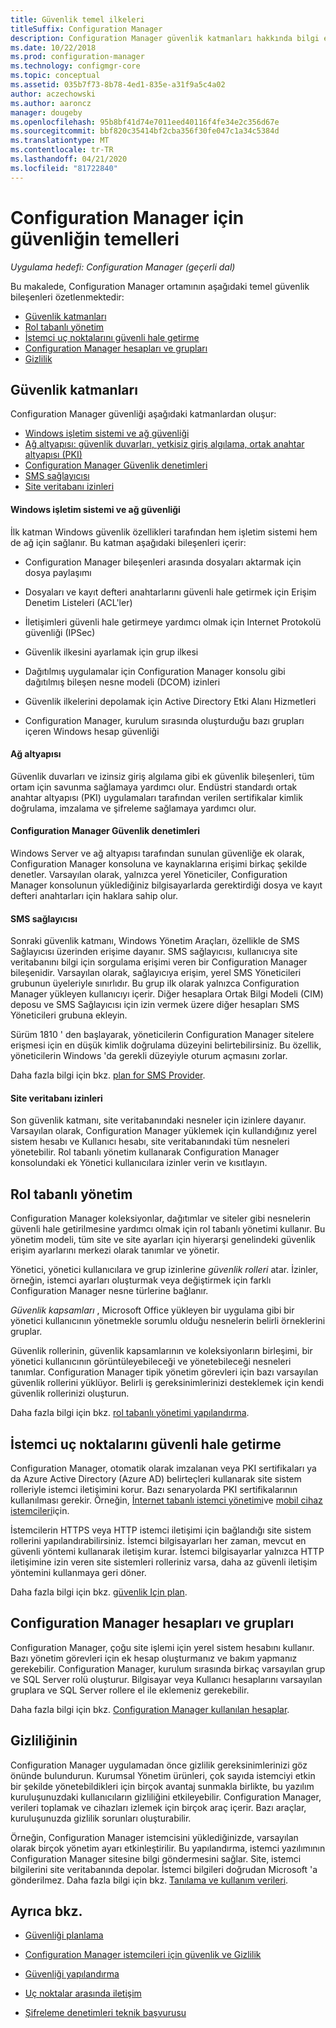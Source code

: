 ```yaml
---
title: Güvenlik temel ilkeleri
titleSuffix: Configuration Manager
description: Configuration Manager güvenlik katmanları hakkında bilgi edinin.
ms.date: 10/22/2018
ms.prod: configuration-manager
ms.technology: configmgr-core
ms.topic: conceptual
ms.assetid: 035b7f73-8b78-4ed1-835e-a31f9a5c4a02
author: aczechowski
ms.author: aaroncz
manager: dougeby
ms.openlocfilehash: 95b8bf41d74e7011eed40116f4fe34e2c356d67e
ms.sourcegitcommit: bbf820c35414bf2cba356f30fe047c1a34c5384d
ms.translationtype: MT
ms.contentlocale: tr-TR
ms.lasthandoff: 04/21/2020
ms.locfileid: "81722840"
---
```

# <a name="fundamentals-of-security-for-configuration-manager"></a>Configuration Manager için güvenliğin temelleri

*Uygulama hedefi: Configuration Manager (geçerli dal)*

Bu makalede, Configuration Manager ortamının aşağıdaki temel güvenlik bileşenleri özetlenmektedir:
- [Güvenlik katmanları](#bkmk_layers)
- [Rol tabanlı yönetim](#bkmk_rba)
- [İstemci uç noktalarını güvenli hale getirme](#bkmk_endpoints)
- [Configuration Manager hesapları ve grupları](#bkmk_accounts)
- [Gizlilik](#bkmk_privacy)

## <a name="security-layers"></a><a name="bkmk_layers"></a>Güvenlik katmanları

Configuration Manager güvenliği aşağıdaki katmanlardan oluşur: 
- [Windows işletim sistemi ve ağ güvenliği](#bkmk_layer-windows)
- [Ağ altyapısı: güvenlik duvarları, yetkisiz giriş algılama, ortak anahtar altyapısı (PKI)](#bkmk_layer-network)
- [Configuration Manager Güvenlik denetimleri](#bkmk_layer-cm)
- [SMS sağlayıcısı](#bkmk_layer-provider)
- [Site veritabanı izinleri](#bkmk_layer-db)

#### <a name="windows-os-and-network-security"></a><a name="bkmk_layer-windows"></a>Windows işletim sistemi ve ağ güvenliği
İlk katman Windows güvenlik özellikleri tarafından hem işletim sistemi hem de ağ için sağlanır. Bu katman aşağıdaki bileşenleri içerir:  

-   Configuration Manager bileşenleri arasında dosyaları aktarmak için dosya paylaşımı  

-   Dosyaları ve kayıt defteri anahtarlarını güvenli hale getirmek için Erişim Denetim Listeleri (ACL'ler)  

-   İletişimleri güvenli hale getirmeye yardımcı olmak için Internet Protokolü güvenliği (IPSec)  

-   Güvenlik ilkesini ayarlamak için grup ilkesi  

-   Dağıtılmış uygulamalar için Configuration Manager konsolu gibi dağıtılmış bileşen nesne modeli (DCOM) izinleri  

-   Güvenlik ilkelerini depolamak için Active Directory Etki Alanı Hizmetleri  

-   Configuration Manager, kurulum sırasında oluşturduğu bazı grupları içeren Windows hesap güvenliği  

#### <a name="network-infrastructure"></a><a name="bkmk_layer-network"></a>Ağ altyapısı

Güvenlik duvarları ve izinsiz giriş algılama gibi ek güvenlik bileşenleri, tüm ortam için savunma sağlamaya yardımcı olur. Endüstri standardı ortak anahtar altyapısı (PKI) uygulamaları tarafından verilen sertifikalar kimlik doğrulama, imzalama ve şifreleme sağlamaya yardımcı olur.  

#### <a name="configuration-manager-security-controls"></a><a name="bkmk_layer-cm"></a>Configuration Manager Güvenlik denetimleri

Windows Server ve ağ altyapısı tarafından sunulan güvenliğe ek olarak, Configuration Manager konsoluna ve kaynaklarına erişimi birkaç şekilde denetler. Varsayılan olarak, yalnızca yerel Yöneticiler, Configuration Manager konsolunun yüklediğiniz bilgisayarlarda gerektirdiği dosya ve kayıt defteri anahtarları için haklara sahip olur.  

#### <a name="sms-provider"></a><a name="bkmk_layer-provider"></a>SMS sağlayıcısı

Sonraki güvenlik katmanı, Windows Yönetim Araçları, özellikle de SMS Sağlayıcısı üzerinden erişime dayanır. SMS sağlayıcısı, kullanıcıya site veritabanını bilgi için sorgulama erişimi veren bir Configuration Manager bileşenidir. Varsayılan olarak, sağlayıcıya erişim, yerel SMS Yöneticileri grubunun üyeleriyle sınırlıdır. Bu grup ilk olarak yalnızca Configuration Manager yükleyen kullanıcıyı içerir. Diğer hesaplara Ortak Bilgi Modeli (CIM) deposu ve SMS Sağlayıcısı için izin vermek üzere diğer hesapları SMS Yöneticileri grubuna ekleyin.  

Sürüm 1810 ' den başlayarak, yöneticilerin Configuration Manager sitelere erişmesi için en düşük kimlik doğrulama düzeyini belirtebilirsiniz. Bu özellik, yöneticilerin Windows 'da gerekli düzeyiyle oturum açmasını zorlar. <!--1357013-->  

Daha fazla bilgi için bkz. [plan for SMS Provider](../plan-design/hierarchy/plan-for-the-sms-provider.md).

#### <a name="site-database-permissions"></a><a name="bkmk_layer-db"></a>Site veritabanı izinleri

Son güvenlik katmanı, site veritabanındaki nesneler için izinlere dayanır. Varsayılan olarak, Configuration Manager yüklemek için kullandığınız yerel sistem hesabı ve Kullanıcı hesabı, site veritabanındaki tüm nesneleri yönetebilir. Rol tabanlı yönetim kullanarak Configuration Manager konsolundaki ek Yönetici kullanıcılara izinler verin ve kısıtlayın.  



## <a name="role-based-administration"></a><a name="bkmk_rba"></a>Rol tabanlı yönetim  

 Configuration Manager koleksiyonlar, dağıtımlar ve siteler gibi nesnelerin güvenli hale getirilmesine yardımcı olmak için rol tabanlı yönetimi kullanır. Bu yönetim modeli, tüm site ve site ayarları için hiyerarşi genelindeki güvenlik erişim ayarlarını merkezi olarak tanımlar ve yönetir. 

 Yönetici, yönetici kullanıcılara ve grup izinlerine *güvenlik rolleri* atar. İzinler, örneğin, istemci ayarları oluşturmak veya değiştirmek için farklı Configuration Manager nesne türlerine bağlanır. 

 *Güvenlik kapsamları* , Microsoft Office yükleyen bir uygulama gibi bir yönetici kullanıcının yönetmekle sorumlu olduğu nesnelerin belirli örneklerini gruplar. 

 Güvenlik rollerinin, güvenlik kapsamlarının ve koleksiyonların birleşimi, bir yönetici kullanıcının görüntüleyebileceği ve yönetebileceği nesneleri tanımlar. Configuration Manager tipik yönetim görevleri için bazı varsayılan güvenlik rollerini yüklüyor. Belirli iş gereksinimlerinizi desteklemek için kendi güvenlik rollerinizi oluşturun.  

 Daha fazla bilgi için bkz. [rol tabanlı yönetimi yapılandırma](../servers/deploy/configure/configure-role-based-administration.md).  



## <a name="securing-client-endpoints"></a><a name="bkmk_endpoints"></a>İstemci uç noktalarını güvenli hale getirme  

 Configuration Manager, otomatik olarak imzalanan veya PKI sertifikaları ya da Azure Active Directory (Azure AD) belirteçleri kullanarak site sistem rolleriyle istemci iletişimini korur. Bazı senaryolarda PKI sertifikalarının kullanılması gerekir. Örneğin, [İnternet tabanlı istemci yönetimi](../clients/manage/plan-internet-based-client-management.md)ve [mobil cihaz istemcileri](../../mdm/plan-design/plan-on-premises-mdm.md)için.  

 İstemcilerin HTTPS veya HTTP istemci iletişimi için bağlandığı site sistem rollerini yapılandırabilirsiniz. İstemci bilgisayarları her zaman, mevcut en güvenli yöntemi kullanarak iletişim kurar. İstemci bilgisayarlar yalnızca HTTP iletişimine izin veren site sistemleri rolleriniz varsa, daha az güvenli iletişim yöntemini kullanmaya geri döner.  

 Daha fazla bilgi için bkz. [güvenlik Için plan](../plan-design/security/plan-for-security.md).



## <a name="configuration-manager-accounts-and-groups"></a><a name="bkmk_accounts"></a>Configuration Manager hesapları ve grupları  

 Configuration Manager, çoğu site işlemi için yerel sistem hesabını kullanır. Bazı yönetim görevleri için ek hesap oluşturmanız ve bakım yapmanız gerekebilir. Configuration Manager, kurulum sırasında birkaç varsayılan grup ve SQL Server rolü oluşturur. Bilgisayar veya Kullanıcı hesaplarını varsayılan gruplara ve SQL Server rollere el ile eklemeniz gerekebilir.  

 Daha fazla bilgi için bkz. [Configuration Manager kullanılan hesaplar](../plan-design/hierarchy/accounts.md).  



## <a name="privacy"></a><a name="bkmk_privacy"></a>Gizliliğinin  

 Configuration Manager uygulamadan önce gizlilik gereksinimlerinizi göz önünde bulundurun. Kurumsal Yönetim ürünleri, çok sayıda istemciyi etkin bir şekilde yönetebildikleri için birçok avantaj sunmakla birlikte, bu yazılım kuruluşunuzdaki kullanıcıların gizliliğini etkileyebilir. Configuration Manager, verileri toplamak ve cihazları izlemek için birçok araç içerir. Bazı araçlar, kuruluşunuzda gizlilik sorunları oluşturabilir.  

 Örneğin, Configuration Manager istemcisini yüklediğinizde, varsayılan olarak birçok yönetim ayarı etkinleştirilir. Bu yapılandırma, istemci yazılımının Configuration Manager sitesine bilgi göndermesini sağlar. Site, istemci bilgilerini site veritabanında depolar. İstemci bilgileri doğrudan Microsoft 'a gönderilmez. Daha fazla bilgi için bkz. [Tanılama ve kullanım verileri](../plan-design/diagnostics/diagnostics-and-usage-data.md).



## <a name="see-also"></a>Ayrıca bkz.

- [Güvenliği planlama](../plan-design/security/plan-for-security.md)  

- [Configuration Manager istemcileri için güvenlik ve Gizlilik](../clients/deploy/plan/security-and-privacy-for-clients.md)  

- [Güvenliği yapılandırma](../plan-design/security/configure-security.md)   

- [Uç noktalar arasında iletişim](../plan-design/hierarchy/communications-between-endpoints.md)  

- [Şifreleme denetimleri teknik başvurusu](../plan-design/security/cryptographic-controls-technical-reference.md)  
